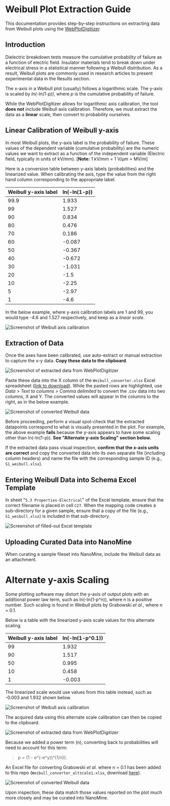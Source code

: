 # Weibull Plot Extraction Guide 

This documentation provides step-by-step instructions on extracting data from Weibull plots using the [WebPlotDigitizer](https://apps.automeris.io/wpd/). 


## Introduction

Dielectric breakdown tests measure the cumulative probability of failure as a function of electric field. Insulator materials tend to break down under electrical stress in a statistical manner following a Weibull distribution. As a result, Weibull plots are commonly used in research articles to present experimental data in the Results section.

The x-axis in a Weibull plot (usually) follows a logarithmic scale. The y-axis is scaled by *ln(-ln(1-p))*, where *p* is the cumulative probability of failure.

While the WebPlotDigitizer allows for logarithmic axis calibration, the tool **does not** include Weibull axis calibration. Therefore, we must extract the data as a **linear** scale, then convert to probability ourselves.


## Linear Calibration of Weibull y-axis

In most Weibull plots, the y-axis label is the probability of failure. These values of the dependent variable (cumulative probability) are the numeric values we want to extract as a function of the independent variable (Electric field, typically in units of kV/mm). [**Note:** 1 kV/mm = 1 V/μm = MV/m]

Here is a conversion table between y-axis labels (probabilities) and the linearized value. When calibrating the axis, type the value from the right hand column corresponding to the appropriate label. 

| Weibull  y-axis label | ln(-ln(1-p)) |
|-------|--------------|
| 99.9 | 1.933 |
| 99 | 1.527 |
| 90 | 0.834 |
| 80 | 0.476 |
| 70 | 0.186 |
| 60 | -0.087 |
| 50 | -0.367 |
| 40 | -0.672 |
| 30 | -1.031 |
| 20 | -1.5 |
| 10 | -2.25 |
| 5 | -2.97 |
| 1 | -4.6 |


In the below example, where y-axis calibration labels are 1 and 99, you would type -4.6 and 1.527 respectively, and keep as a *linear scale*.

![Screenshot of Weibull axis calibration](https://github.com/mdeagen/nmcuration/blob/master/weibull/www/calibration.PNG)


## Extraction of Data

Once the axes have been calibrated, use auto-extract or manual extraction to capture the x-y data. **Copy these data to the clipboard**. 

![Screenshot of extracted data from WebPlotDigitizer](https://github.com/mdeagen/nmcuration/blob/master/weibull/www/view-data.PNG)

Paste these data into the X column of the `Weibull_converter.xlsx` Excel spreadsheet ([link to download](https://github.com/mdeagen/nmcuration/blob/master/weibull/www/Weibull_converter.xlsx)). While the pasted rows are highlighted, use *Data* > *Text to columns* > *Comma delimited* to convert the .csv data into two columns, X and Y. The converted values will appear in the columns to the right, as in the below example.

![Screenshot of converted Weibull data](https://github.com/mdeagen/nmcuration/blob/master/weibull/www/conversion.PNG)

Before proceeding, perform a visual spot-check that the extracted datapoints correspond to what is visually presented in the plot. For example, the above example **fails** because the y-axis appears to have some scaling other than ln(-ln(1-p)). **See "Alternate y-axis Scaling" section below.**

If the extracted data pass visual inspection, **confirm that the x-axis units are correct** and copy the converted data into its own separate file (including column headers) and name the file with the corresponding sample ID (e.g., `S1_weibull.xlsx`).


## Entering Weibull Data into Schema Excel Template

In sheet "`5.3 Properties-Electrical`" of the Excel template, ensure that the correct filename is placed in cell `C27`. When the mapping code creates a sub-directory for a given sample, ensure that a copy of the file (e.g., `S1_weibull.xlsx`) is included in that sub-directory.

![Screenshot of filled-out Excel template](https://github.com/mdeagen/nmcuration/blob/master/weibull/www/template.PNG)


## Uploading Curated Data into NanoMine

When curating a sample fileset into NanoMine, include the Weibull data as an attachment.


# Alternate y-axis Scaling

Some plotting software may distort the y-axis of output plots with an additional power law term, such as ln(-ln(1-p^n)), where n is a positive number. Such scaling is found in Weibull plots by Grabowski *et al.*, where n = 0.1.

Below is a table with the linearized y-axis scale values for this alternate scaling.

| Weibull  y-axis label | ln(-ln(1-p^0.1)) |
|---|---|
| 99 | 1.932 |
| 90 | 1.517 |
| 50 | 0.995 |
| 10 | 0.458 |
| 1 | -0.003 |

The linearized scale would use values from this table instead, such as -0.003 and 1.932 shown below.

![Screenshot of Weibull axis calibration](https://github.com/mdeagen/nmcuration/blob/master/weibull/www/altscale1_calibration.PNG)

The acquired data using this alternate scale calibration can then be copied to the clipboard.

![Screenshot of extracted data from WebPlotDigitizer](https://github.com/mdeagen/nmcuration/blob/master/weibull/www/altscale1_view-data.PNG)

Because we added a power term (n), converting back to probabilities will need to account for this term:

>p = (1 - e^(-e^y))^(1/n)).

An Excel file for converting Grabowski *et al.* where n = 0.1 has been added to this repo (`Weibull_converter_altscale1.xlsx`, download [here](https://github.com/mdeagen/nmcuration/blob/master/weibull/www/Weibull_converter_altscale1.xlsx)).

![Screenshot of converted Weibull data](https://github.com/mdeagen/nmcuration/blob/master/weibull/www/altscale1_conversion.PNG)

Upon inspection, these data match those values reported on the plot much more closely and may be curated into NanoMine.